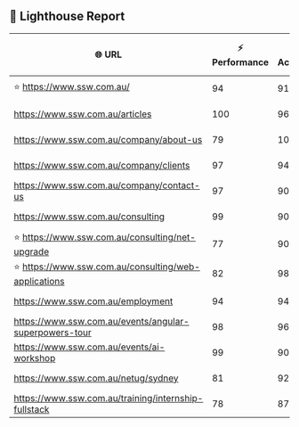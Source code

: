 ## 🚀 Lighthouse Report

| 🌐 URL | ⚡ Performance | ♿ Accessibility | ✅ Best Practices | 🔍 SEO | 📦 Bundle Size | 🗑️ Unused Bundle |
| --- | ----------- | ------------- | -------------- | --- | ---------------- | ---------------- |
| ⭐ https://www.ssw.com.au/ | 94 | 91 | 74 | 100 | 4.33 MB | 2.11 MB |
| https://www.ssw.com.au/articles | 100 | 96 | 74 | 92 | 4.12 MB | 1.96 MB |
| https://www.ssw.com.au/company/about-us | 79 | 100 | 74 | 100 | 3.97 MB | 1.89 MB |
| https://www.ssw.com.au/company/clients | 97 | 94 | 74 | 100 | 4.33 MB | 2.11 MB |
| https://www.ssw.com.au/company/contact-us | 97 | 90 | 74 | 92 | 7.30 MB | 4.55 MB |
| https://www.ssw.com.au/consulting | 99 | 90 | 70 | 100 | 7.60 MB | 4.71 MB |
| ⭐ https://www.ssw.com.au/consulting/net-upgrade | 77 | 90 | 56 | 85 | 7.60 MB | 4.71 MB |
| ⭐ https://www.ssw.com.au/consulting/web-applications | 82 | 98 | 74 | 92 | 4.27 MB | 2.06 MB |
| https://www.ssw.com.au/employment | 94 | 94 | 74 | 100 | 4.24 MB | 1.93 MB |
| https://www.ssw.com.au/events/angular-superpowers-tour | 98 | 96 | 70 | 100 | 7.31 MB | 4.52 MB |
| https://www.ssw.com.au/events/ai-workshop | 99 | 90 | 70 | 92 | 7.31 MB | 4.52 MB |
| https://www.ssw.com.au/netug/sydney | 81 | 92 | 74 | 92 | 4.47 MB | 2.18 MB |
| https://www.ssw.com.au/training/internship-fullstack | 78 | 87 | 74 | 100 | 4.00 MB | 1.89 MB |